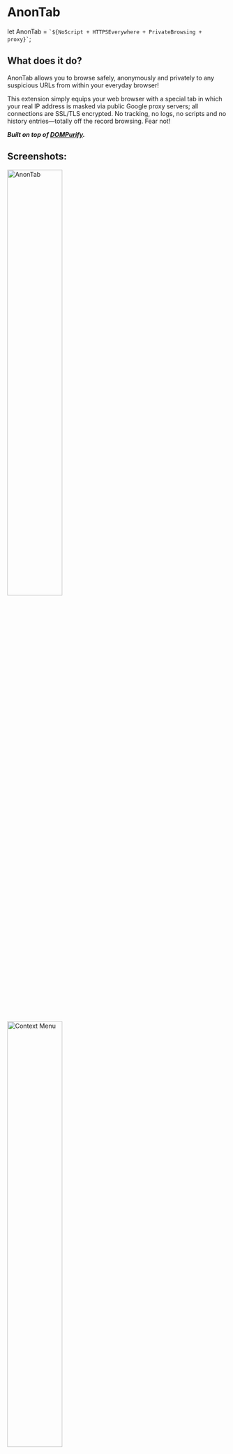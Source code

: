 # AnonTab
let AnonTab = ``` `${NoScript + HTTPSEverywhere + PrivateBrowsing + proxy}` ```;

## What does it do?

AnonTab allows you to browse safely, anonymously and privately to any suspicious URLs from within your everyday browser!

This extension simply equips your web browser with a special tab in which your real IP address is masked via public Google proxy servers; all connections are SSL/TLS encrypted. No tracking, no logs, no scripts and no history entries—totally off the record browsing. Fear not!

___Built on top of [DOMPurify](https://github.com/cure53/DOMPurify).___

## Screenshots:
<a href="https://raw.githubusercontent.com/0xsobky/AnonTab/master/screenshots/anontab.png" target="_blank"><img width="50%" src="https://raw.githubusercontent.com/0xsobky/AnonTab/master/screenshots/at_thumb.png" alt="AnonTab"></img></a>
<a href="https://raw.githubusercontent.com/0xsobky/AnonTab/master/screenshots/context_menu.png" target="blank"><img width="50%" src="https://raw.githubusercontent.com/0xsobky/AnonTab/master/screenshots/cm_thumb.png" alt="Context Menu"></img></a>

## Downloads:
* For Firefox: [AnonTab.xpi](https://github.com/0xsobky/AnonTab/raw/master/downloads/AnonTab.xpi) (also on [store](https://addons.mozilla.org/en-US/firefox/addon/anontab/))
* For Chrome/Chromium: [AnonTab.crx](https://github.com/0xsobky/AnonTab/raw/master/downloads/AnonTab.crx)

## Does it leak?

###### Leakproof against [HTTPLeaks](https://github.com/cure53/HTTPLeaks):
<a href="https://raw.githubusercontent.com/0xsobky/AnonTab/master/screenshots/network_log.png" target="blank"><img width="50%" src="https://raw.githubusercontent.com/0xsobky/AnonTab/master/screenshots/nl_thumb.png" alt="Leakproof against HTTPLeaks"></img></a>

###### And also [IPLeak](https://ipleak.net/):
<a href="https://raw.githubusercontent.com/0xsobky/AnonTab/master/screenshots/ipleaks.png" target="blank"><img width=50% src="https://raw.githubusercontent.com/0xsobky/AnonTab/master/screenshots/ipl_thumb.png" alt="Leakproof against IPLeaks"></img></a>

## Is it secure?
Likely yes, unless you can bypass both of DOMPurify and the restricted content security policy in place (plus a few more little restrictions).

## Notes:
* Users of the µBlock browser extension (or uBlock Origin) should consider adding `ananontab.resource-scheme` to their whitelist.

## What do people say about it?
Go check [the reviews](https://addons.mozilla.org/en-US/firefox/addon/anontab/reviews/).

## Credits:
* [@0xSobky](https://twitter.com/0xSobky)
